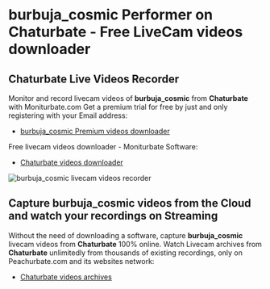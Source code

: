 # burbuja_cosmic Performer on Chaturbate - Free LiveCam videos downloader

## Chaturbate Live Videos Recorder

Monitor and record livecam videos of **burbuja_cosmic** from **Chaturbate** with Moniturbate.com
Get a premium trial for free by just and only registering with your Email address:
* [burbuja_cosmic Premium videos downloader](https://moniturbate.com/request-demo-licence-key.html)

Free livecam videos downloader - Moniturbate Software:
* [Chaturbate videos downloader](https://moniturbate.com/moniturbate-download-software.html)

![burbuja_cosmic livecam videos recorder](https://peachurnet.com/templates/moniturbate-software.png)


## Capture burbuja_cosmic videos from the Cloud and watch your recordings on Streaming

Without the need of downloading a software, capture **burbuja_cosmic** livecam videos from **Chaturbate** 100% online.
Watch Livecam archives from **Chaturbate** unlimitedly from thousands of existing recordings, only on Peachurbate.com and its websites network:
* [Chaturbate videos archives](https://peachurnet.com/)